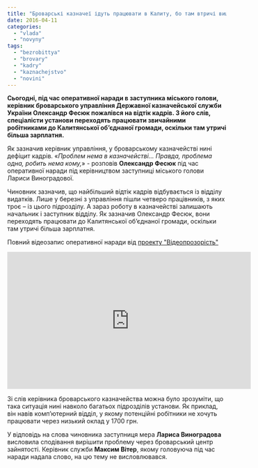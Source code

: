```yaml
---
title: "Броварські казначеї ідуть працювати в Калиту, бо там втричі вища зарплата"
date: 2016-04-11
categories: 
  - "vlada"
  - "novyny"
tags: 
  - "bezrobittya"
  - "brovary"
  - "kadry"
  - "kaznachejstvo"
  - "novini"
---
```


**Сьогодні, під час оперативної наради в заступника міського голови, керівник броварського управління Державної казначейської служби України Олександр Фесюк пожалівся на відтік кадрів. З його слів, спеціалісти установи переходять працювати звичайними робітниками до Калитянської об’єднаної громади, оскільки там утричі більша зарплатня.**

Як зазначив керівник управління, у броварському казначействі нині дефіцит кадрів. «_Проблем нема в казначействі… Правда, проблема одна, робить нема кому,_» - розповів **Олександр Фесюк** під час оперативної наради під керівництвом заступниці міського голови Лариси Виноградової.

Чиновник зазначив, що найбільший відтік кадрів відбувається із відділу видатків. Лише у березні з управління пішли четверо працівників, з яких троє – із цього підрозділу. А зараз роботу в казначействі залишають начальник і заступник відділу. Як зазначив Олександр Фесюк, вони переходять працювати до Калитянської об’єднаної громади, оскільки там утричі більша зарплатня.

Повний відеозапис оперативної наради від [проекту "Відеопрозорість"](http://video.brovary.org/)

<iframe src="https://www.youtube.com/embed/nv9GDPpV7Fc" width="560" height="315" frameborder="0" allowfullscreen="allowfullscreen"></iframe>

Зі слів керівника броварського казначейства можна було зрозуміти, що така ситуація нині навколо багатьох підрозділів установи. Як приклад, він навів комп’ютерний відділ, у якому потенційні робітники не хочуть працювати через низький оклад у 1700 грн.

У відповідь на слова чиновника заступниця мера **Лариса Виноградова** висловила сподівання вирішити проблему через броварський центр зайнятості. Керівник служби **Максим Вітер**, якому головуюча під час наради надала слово, на цю тему не висловлювався.
